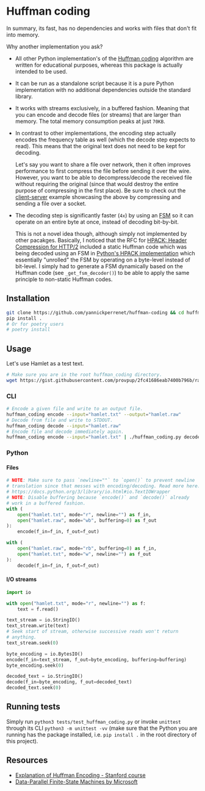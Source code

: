 # Huffman coding

In summary, its fast, has no dependencies and works with files that don't fit into memory.

Why another implementation you ask?

-   All other Python implementation's of the [Huffman
    coding](https://en.wikipedia.org/wiki/Huffman_coding) algorithm are written for educational
    purposes, whereas this package is actually intended to be used.
-   It can be run as a standalone script because it is a pure Python implementation with no
    additional dependencies outside the standard library.
-   It works with streams exclusively, in a buffered fashion. Meaning that you can encode and decode
    files (or streams) that are larger than memory. The total memory consumption peaks at just
    `70KB`.
-   In contrast to other implementations, the encoding step actually encodes the frequency table as
    well (which the decode step expects to read). This means that the original text does not need to
    be kept for decoding.

    Let's say you want to share a file over network, then it often improves performance to first
    compress the file before sending it over the wire. However, you want to be able to
    decompress/decode the received file without requiring the original (since that would destroy the
    entire purpose of compressing in the first place). Be sure to check out the
    [client-server](examples/client-server/) example showcasing the above by compressing and sending
    a file over a socket.

-   The decoding step is significantly faster (`4x`) by using an
    [FSM](https://en.wikipedia.org/wiki/Finite-state_machine) so it can operate on an entire byte at
    once, instead of decoding bit-by-bit.

    This is not a novel idea though, although simply not implemented by other pacakges. Basically, I
    noticed that the RFC for [HPACK: Header Compression for
    HTTP/2](https://www.rfc-editor.org/rfc/rfc7541#appendix-B) included a static Huffman code which
    was being decoded using an FSM in [Python's HPACK
    implementation](https://github.com/python-hyper/hpack/blob/v4.0.0/src/hpack/huffman_table.py#L131)
    which essentially "unrolled" the FSM by operating on a byte-level instead of bit-level. I simply
    had to generate a FSM dynamically based on the Huffman code (see `_get_fsm_decoder()`) to be
    able to apply the same principle to non-static Huffman codes.


## Installation

```sh
git clone https://github.com/yannickperrenet/huffman-coding && cd huffman_coding
pip install .
# Or for poetry users
# poetry install
```

## Usage

Let's use Hamlet as a test text.
```sh
# Make sure you are in the root huffman_coding directory.
wget https://gist.githubusercontent.com/provpup/2fc41686eab7400b796b/raw/b575bd01a58494dfddc1d6429ef0167e709abf9b/hamlet.txt -O hamlet.txt
```

### CLI
```sh
# Encode a given file and write to an output file.
huffman_coding encode --input="hamlet.txt" --output="hamlet.raw"
# Decode from file and write to STDOUT.
huffman_coding decode --input="hamlet.raw"
# Encode file and decode immediately again.
huffman_coding encode --input="hamlet.txt" | ./huffman_coding.py decode
```

### Python

#### Files

```python
# NOTE: Make sure to pass `newline=""` to `open()` to prevent newline
# translation since that messes with encoding/decoding. Read more here:
# https://docs.python.org/3/library/io.html#io.TextIOWrapper
# NOTE: Disable buffering because `encode()` and `decode()` already
# work in a buffered fashion.
with (
    open("hamlet.txt", mode="r", newline="") as f_in,
    open("hamlet.raw", mode="wb", buffering=0) as f_out
):
    encode(f_in=f_in, f_out=f_out)

with (
    open("hamlet.raw", mode="rb", buffering=0) as f_in,
    open("hamlet.txt", mode="w", newline="") as f_out
):
    decode(f_in=f_in, f_out=f_out)
```

#### I/O streams

```python
import io

with open("hamlet.txt", mode="r", newline="") as f:
    text = f.read()

text_stream = io.StringIO()
text_stream.write(text)
# Seek start of stream, otherwise successive reads won't return
# anything.
text_stream.seek(0)

byte_encoding = io.BytesIO()
encode(f_in=text_stream, f_out=byte_encoding, buffering=buffering)
byte_encoding.seek(0)

decoded_text = io.StringIO()
decode(f_in=byte_encoding, f_out=decoded_text)
decoded_text.seek(0)
```

## Running tests

Simply run `python3 tests/test_huffman_coding.py` or invoke `unittest` through its CLI `python3 -m
unittest -vv` (make sure that the Python you are running has the package installed, i.e. `pip
install .` in the root directory of this project).

## Resources

-   [Explanation of Huffman Encoding - Stanford course](https://web.stanford.edu/class/archive/cs/cs106b/cs106b.1126/handouts/220%20Huffman%20Encoding.pdf)
-   [Data-Parallel Finite-State Machines by Microsoft](https://www.microsoft.com/en-us/research/wp-content/uploads/2016/02/asplos302-mytkowicz.pdf)
